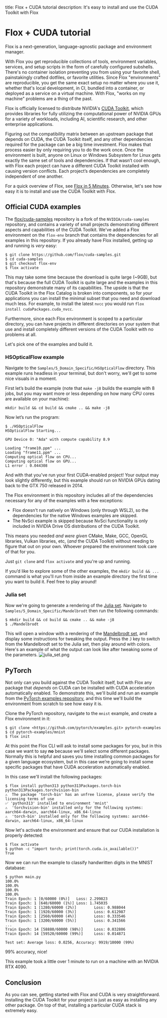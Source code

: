 title: Flox + CUDA tutorial
description: It's easy to install and use the CUDA Toolkit with Flox

# Flox + CUDA tutorial

Flox is a next-generation, language-agnostic package and environment manager.

With Flox you get reproducible collections of tools, environment variables, services, and setup scripts
in the form of carefully configured subshells.
There's no container isolation preventing you from using your favorite shell, painstakingly crafted
dotfiles, or favorite utilities.
Since Flox "environments" are reproducible, you get the same exact setup no matter where you use it,
whether that's local development, in CI, bundled into a container, or deployed as a service on a
virtual machine.
With Flox, "works on my machine" problems are a thing of the past.

Flox is officially licensed to distribute NVIDIA's [CUDA Toolkit](https://developer.nvidia.com/cuda-toolkit),
which provides libraries for fully utilizing the computational power of NVIDIA GPUs for a variety of
workloads, including AI, scientific research, and other enterprise applications.

Figuring out the compatibility matrix between an upstream package that depends on CUDA, the CUDA
Toolkit itself, and any other dependencies required for the package can be a big time investment.
Flox makes that process easier by only requiring you to do the work once.
Once the environment is built, anyone on Linux or Windows Subsystem for Linux gets exactly the same
set of tools and dependencies.
If that wasn’t cool enough, with Flox each project can have a different CUDA Toolkit installed with
causing version conflicts.
Each project’s dependencies are completely independent of one another.

For a quick overview of Flox, see [Flox in 5 Minutes](https://flox.dev/docs/flox-5-minutes/).
Otherwise, let's see how easy it is to install and use the CUDA Toolkit with Flox.

## Official CUDA examples

The [flox/cuda-samples](https://github.com/flox/cuda-samples) repository is a fork of the
`NVIDIA/cuda-samples` repository, and contains a variety of small projects demonstrating different
aspects and capabilities of the CUDA Toolkit.
We've added a Flox environment on the `flox-env` branch that contains the dependencies for all
examples in this repository.
If you already have Flox installed, getting up and running is *very* easy:

```{ .bash .copy }
$ git clone https://github.com/flox/cuda-samples.git
$ cd cuda-samples
$ git checkout flox-env
$ flox activate

```

This may take some time because the download is quite large (~9GB), but that's because the full CUDA
Toolkit is quite large and the examples in this repository demonstrate many of its capabilities.
The upside is that the CUDA Toolkit in the Flox Catalog is broken into components, so for *your*
applications you can install the minimal subset that you need and download much less.
For example, to install the latest `nvcc` you would run `flox install cudaPackages.cuda_nvcc`.

Furthermore, since each Flox environment is scoped to a particular directory, you can have
projects in different directories on your system that use and install completely different
versions of the CUDA Toolkit with no problems at all.

Let's pick one of the examples and build it.

### HSOpticalFlow example

Navigate to the `Samples/5_Domain_Specific/HSOpticalFlow` directory.
This example runs headless in your terminal, but don't worry, we'll get to some nice visuals in a moment.

First let’s build the example (note that `make -j8` builds the example with 8 jobs, but you may want
more or less depending on how many CPU cores are available on your machine):

```console
mkdir build && cd build && cmake .. && make -j8
```

Now let’s run the program:

```console
$ ./HSOpticalFlow
HSOpticalFlow Starting...

GPU Device 0: "Ada" with compute capability 8.9

Loading "frame10.ppm" ...
Loading "frame11.ppm" ...
Computing optical flow on CPU...
Computing optical flow on GPU...
L1 error : 0.044308

```

And with that you've run your first CUDA-enabled project! Your output may look slightly differently,
but this example should run on NVIDIA GPUs dating back to the GTX 750 released in 2014.

The Flox environment in this repository includes all of the dependencies necessary for any of the
examples with a few exceptions:

- Flox doesn't run natively on Windows (only through WSL2), so the dependencies for the native
  Windows examples are skipped.
- The NvSci example is skipped because NvSci functionality is only included in NVIDIA Drive OS
  distributions of the CUDA Toolkit.

This means you needed *and were given* CMake, Make, GCC, OpenGL libraries, Vulkan libraries, etc,
(*and* the CUDA Toolkit) without needing to figure that out on your own. Whoever prepared the
environment took care of that for you.

Just `git clone` and `flox activate` and you're up and running.

If you’d like to explore some of the other examples, the `mkdir build && ...` command is what you'll
run from inside an example directory the first time you want to build it. Feel free to play around!

### Julia set

Now we're going to generate a rendering of the [Julia set](https://en.wikipedia.org/wiki/Julia_set).
Navigate to `Samples/5_Domain_Specific/Mandelbrodt` then run the following commands:

```{ .bash .copy }
$ mkdir build && cd build && cmake .. && make -j8
$ ./Mandelbrodt

```

This will open a window with a rendering of the [Mandelbrodt set](https://en.wikipedia.org/wiki/Julia_set),
and display some instructions for tweaking the output.
Press the `J` key to switch from the Mandelbrodt set to the Julia set, then play around with colors.
Here's an example of what the output can look like after tweaking some of the parameters.
![julia_set.png](attachment:ba562cb5-37bb-4b4f-93b7-8c4a28c348b5:julia_set.png)

## PyTorch

Not only can you build against the CUDA Toolkit itself, but with Flox any package that *depends* on
CUDA can be installed with CUDA acceleration automatically enabled.
To demonstrate this, we'll build and run an example from the [PyTorch examples repository](https://github.com/pytorch/examples),
and this time we'll build the environment from scratch to see how easy it is.

Clone the PyTorch repository, navigate to the `mnist` example, and create a Flox environment in it:

```{ .bash .copy }
$ git clone <https://github.com/pytorch/examples.git> pytorch-examples
$ cd pytorch-examples/mnist
$ flox init

```

At this point the Flox CLI will ask to install some packages for you, but in this case we want to say
**no** because we'll select some different packages. Normally this is helpful and saves you time
installing common packages for a given language ecosystem, but in this case we’re going to install
some specific packages that have CUDA acceleration automatically enabled.

In this case we'll install the following packages:

```console
$ flox install python313 python313Packages.torch-bin python313Packages.torchvision-bin
⚠  The package 'torch-bin' has an unfree license, please verify the licensing terms of use
✅ 'python313' installed to environment 'mnist'
⚠  'torchvision-bin' installed only for the following systems: aarch64-darwin, aarch64-linux, x86_64-linux
⚠  'torch-bin' installed only for the following systems: aarch64-darwin, aarch64-linux, x86_64-linux

```

Now let's activate the environment and ensure that our CUDA installation is properly detected:

```console
$ flox activate
$ python -c "import torch; print(torch.cuda.is_available())"
True

```

Now we can run the example to classify handwritten digits in the MNIST database:

```console
$ python main.py
100.0%
100.0%
100.0%
100.0%
Train Epoch: 1 [0/60000 (0%)]   Loss: 2.299823
Train Epoch: 1 [640/60000 (1%)] Loss: 1.745035
Train Epoch: 1 [1280/60000 (2%)]        Loss: 0.988044
Train Epoch: 1 [1920/60000 (3%)]        Loss: 0.612987
Train Epoch: 1 [2560/60000 (4%)]        Loss: 0.333546
Train Epoch: 1 [3200/60000 (5%)]        Loss: 0.341566
...
Train Epoch: 14 [58880/60000 (98%)]     Loss: 0.032806
Train Epoch: 14 [59520/60000 (99%)]     Loss: 0.014871

Test set: Average loss: 0.0256, Accuracy: 9919/10000 (99%)

```

99% accuracy, nice!

This example took a little over 1 minute to run on a machine with an NVIDIA RTX 4090.

## Conclusion

As you can see, getting started with Flox and CUDA is very straightforward.
Installing the CUDA Toolkit for your project is just as easy as installing any other package.
On top of that, installing a particular CUDA stack is extremely easy.
